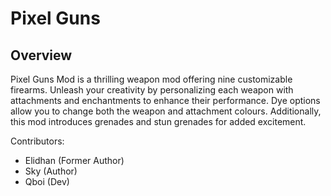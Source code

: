 # Pixel Guns 
## Overview
Pixel Guns Mod is a thrilling weapon mod offering nine customizable firearms. Unleash your creativity by personalizing each weapon with attachments and enchantments to enhance their performance. Dye options allow you to change both the weapon and attachment colours. Additionally, this mod introduces grenades and stun grenades for added excitement.

Contributors:

- Elidhan (Former Author)
- Sky (Author)
- Qboi (Dev)
